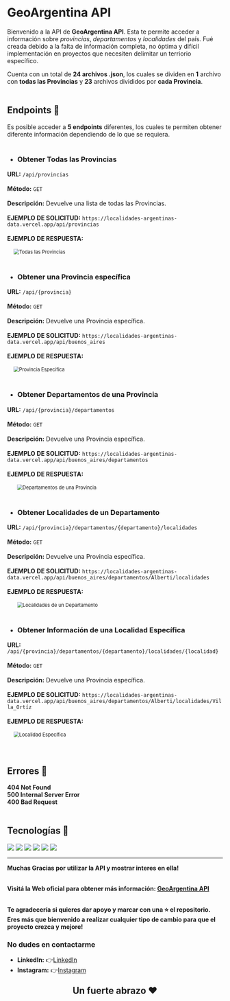# GeoArgentina API

Bienvenido a la API de **GeoArgentina API**. Esta te permite acceder a información sobre _provincias_, _departamentos_ y _localidades_ del país.
Fué creada debido a la falta de información completa, no óptima y difícil implementación en proyectos que necesiten delimitar un terriorio específico.

Cuenta con un total de **24 archivos .json**, los cuales se dividen en **1** archivo con **todas las Provincias** y **23** archivos divididos por **cada Provincia**.
<br>
<br>

## Endpoints 📌

Es posible acceder a **5 endpoints** diferentes, los cuales te permiten obtener diferente información dependiendo de lo que se requiera.
<br>
<br>

- ### Obtener Todas las Provincias

**URL:** `/api/provincias`
<br>
<br>
**Método:** `GET`
<br>
<br>
**Descripción:** Devuelve una lista de todas las Provincias.
<br>
<br>
**EJEMPLO DE SOLICITUD:**
`https://localidades-argentinas-data.vercel.app/api/provincias`
<br>
<br>
**EJEMPLO DE RESPUESTA:**
<br>

<img src="assets/imgs/todas-las-provincias.png" alt="Todas las Provincias" style="scale: 0.8;">
<br>
<br>

- ### Obtener una Provincia específica

**URL:** `/api/{provincia}`
<br>
<br>
**Método:** `GET`
<br>
<br>
**Descripción:** Devuelve una Provincia específica.
<br>
<br>
**EJEMPLO DE SOLICITUD:**
`https://localidades-argentinas-data.vercel.app/api/buenos_aires`
<br>
<br>
**EJEMPLO DE RESPUESTA:**
<br>

<img src="assets/imgs/provincia-especifica.png" alt="Provincia Específica" style="scale: 0.8;">
<br>
<br>

- ### Obtener Departamentos de una Provincia

**URL:** `/api/{provincia}/departamentos`
<br>
<br>
**Método:** `GET`
<br>
<br>
**Descripción:** Devuelve una Provincia específica.
<br>
<br>
**EJEMPLO DE SOLICITUD:** `https://localidades-argentinas-data.vercel.app/api/buenos_aires/departamentos`
<br>
<br>
**EJEMPLO DE RESPUESTA:**
<br>

<img src="assets/imgs/departamentos-de-una-provincia.png" alt="Departamentos de una Provincia" style="scale: 0.8;">
<br>
<br>

- ### Obtener Localidades de un Departamento

**URL:** `/api/{provincia}/departamentos/{departamento}/localidades`
<br>
<br>
**Método:** `GET`
<br>
<br>
**Descripción:** Devuelve una Provincia específica.
<br>
<br>
**EJEMPLO DE SOLICITUD:** `https://localidades-argentinas-data.vercel.app/api/buenos_aires/departamentos/Alberti/localidades`
<br>
<br>
**EJEMPLO DE RESPUESTA:**
<br>

<img src="assets/imgs/localidades-de-un-departamento.png" alt="Localidades de un Departamento" style="scale: 0.8;">
<br>
<br>

- ### Obtener Información de una Localidad Específica

**URL:** `/api/{provincia}/departamentos/{departamento}/localidades/{localidad}`
<br>
<br>
**Método:** `GET`
<br>
<br>
**Descripción:** Devuelve una Provincia específica.
<br>
<br>
**EJEMPLO DE SOLICITUD:** `https://localidades-argentinas-data.vercel.app/api/buenos_aires/departamentos/Alberti/localidades/Villa_Ortíz`
<br>
<br>
**EJEMPLO DE RESPUESTA:**
<br>

<img src="assets/imgs/localidad-específica.png" alt="Localidad Específica" style="scale: 0.8;">
<br>
<br>
<br>

## Errores 📌

**404 Not Found**<br>
**500 Internal Server Error**<br>
**400 Bad Request**
<br>
<br>


## Tecnologías 📌

<div display="inline">
  <img src = "https://img.shields.io/badge/-HTML5-E34F26?style=flat&logo=html5&logoColor=white"> 
  <img src = "https://img.shields.io/badge/-CSS3-1572B6?style=flat&logo=css3&logoColor=white">
  <img src="https://img.shields.io/badge/-JavaScript-eed718?style=flat&logo=javascript&logoColor=ffffff">
  <img src="https://img.shields.io/badge/-Node.js-3C873A?style=flat&logo=Node.js&logoColor=white">
  <img src="https://img.shields.io/badge/-Express.js-787878?style=flat">
  <img src="https://img.shields.io/badge/-Vercel-black?style=flat&logo=vercel&logoColor=white">
</div>

---

**Muchas Gracias por utilizar la API y mostrar interes en ella!**
<br>
<br>

**Visitá la Web oficial para obtener más información: <a href="https://https://geoargentina-api.vercel.app/" target="_blank">GeoArgentina API</a>**
<br>
<br>

**Te agradecería si quieres dar apoyo y marcar con una ⭐ el repositorio. Eres más que bienvenido a realizar cualquier tipo de cambio para que el proyecto crezca y mejore!**
<br>

### No dudes en contactarme

- **LinkedIn:** 👉​<a href="https://www.linkedin.com/in/nicolasatapiedev30" target="_blank">LinkedIn</a>
- **Instagram:** 👉​<a href="https://www.instagram.com/nicotapie1/" target="_blank">Instagram</a>
  <br>

<p align="center" style="font-size: 1.5em; font-weight: bold;"><b>Un fuerte abrazo ❤️</b></p>
